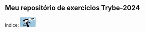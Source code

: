  <h2>Meu repositório de exercícios Trybe-2024</h2>

Indice: <img src="Importante/img/indice1.jpg" width="50" height="30">